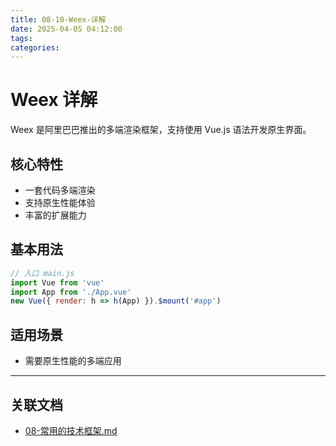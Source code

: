 ```yaml
---
title: 08-10-Weex-详解
date: 2025-04-05 04:12:00
tags:
categories:
---
```


# Weex 详解

Weex 是阿里巴巴推出的多端渲染框架，支持使用 Vue.js 语法开发原生界面。

## 核心特性

- 一套代码多端渲染
- 支持原生性能体验
- 丰富的扩展能力

## 基本用法

```js
// 入口 main.js
import Vue from 'vue'
import App from './App.vue'
new Vue({ render: h => h(App) }).$mount('#app')
```

## 适用场景

- 需要原生性能的多端应用

---

## 关联文档

- [08-常用的技术框架.md](./08-常用的技术框架.md)